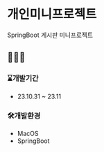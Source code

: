 # 개인미니프로젝트
SpringBoot 게시판 미니프로젝트

## 🌸🌼🌺

### ⌛️개발기간
* 23.10.31 ~ 23.11

### 🛠️개발환경
* MacOS
* SpringBoot
